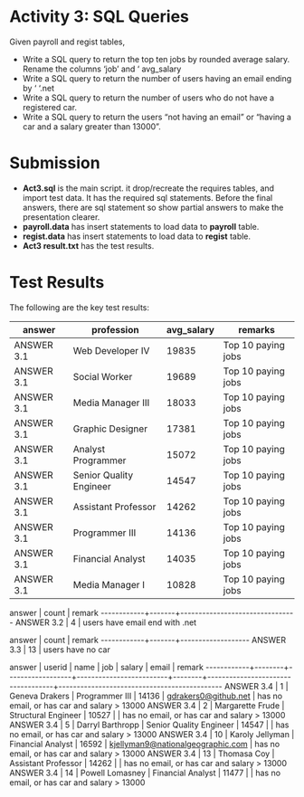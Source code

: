 # Activity 3: SQL Queries
Given payroll and regist tables,
- Write a SQL query to return the top ten jobs by rounded average salary.
Rename the columns ‘job’ and ‘ avg_salary
- Write a SQL query to return the number of users having an email ending
by ‘ ‘.net
- Write a SQL query to return the number of users who do not have a
registered car.
- Write a SQL query to return the users “not having an email” or “having a
car and a salary greater than 13000”.

# Submission
- **Act3.sql** is the main script.  it drop/recreate the requires tables, and import test data.  It has the required sql statements.  Before the final answers, there are sql statement so show partial answers to make the presentation clearer.
- **payroll.data** has insert statements to load data to **payroll** table.
- **regist.data** has insert statements to load data to **regist** table.
- **Act3 result.txt** has the test results.

# Test Results
The following are the key test results:

|   answer   |       profession        | avg_salary |      remarks       |
|------------|-------------------------|------------|--------------------|
| ANSWER 3.1 | Web Developer IV        |      19835 | Top 10 paying jobs
| ANSWER 3.1 | Social Worker           |      19689 | Top 10 paying jobs
| ANSWER 3.1 | Media Manager III       |      18033 | Top 10 paying jobs
| ANSWER 3.1 | Graphic Designer        |      17381 | Top 10 paying jobs
| ANSWER 3.1 | Analyst Programmer      |      15072 | Top 10 paying jobs
| ANSWER 3.1 | Senior Quality Engineer |      14547 | Top 10 paying jobs
| ANSWER 3.1 | Assistant Professor     |      14262 | Top 10 paying jobs
| ANSWER 3.1 | Programmer III          |      14136 | Top 10 paying jobs
| ANSWER 3.1 | Financial Analyst       |      14035 | Top 10 paying jobs
| ANSWER 3.1 | Media Manager I         |      10828 | Top 10 paying jobs


   answer   | count |             remark
------------+-------+--------------------------------
 ANSWER 3.2 |     4 | users have email end with .net
 
   answer   | count |      remark
------------+-------+-------------------
 ANSWER 3.3 |    13 | users have no car

   answer   | userid |       name       |           job           | salary |               email               |                   remark
------------+--------+------------------+-------------------------+--------+-----------------------------------+---------------------------------------------
 ANSWER 3.4 |      1 | Geneva Drakers   | Programmer III          |  14136 | gdrakers0@github.net              | has no email, or has car and salary > 13000
 ANSWER 3.4 |      2 | Margarette Frude | Structural Engineer     |  10527 |                                   | has no email, or has car and salary > 13000
 ANSWER 3.4 |      5 | Darryl Barthropp | Senior Quality Engineer |  14547 |                                   | has no email, or has car and salary > 13000
 ANSWER 3.4 |     10 | Karoly Jellyman  | Financial Analyst       |  16592 | kjellyman9@nationalgeographic.com | has no email, or has car and salary > 13000
 ANSWER 3.4 |     13 | Thomasa Coy      | Assistant Professor     |  14262 |                                   | has no email, or has car and salary > 13000
 ANSWER 3.4 |     14 | Powell Lomasney  | Financial Analyst       |  11477 |                                   | has no email, or has car and salary > 13000

